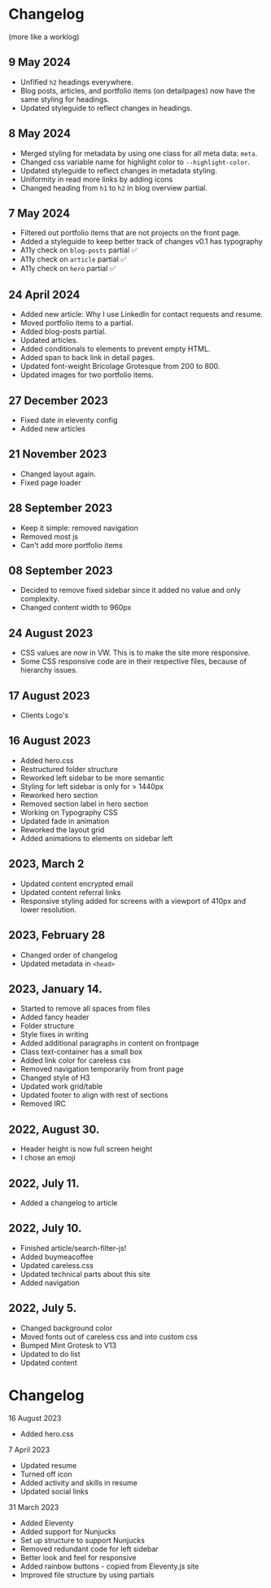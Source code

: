 # Changelog
(more like a worklog)
## 9 May 2024
- Unfified `h2` headings everywhere.
- Blog posts, articles, and portfolio items (on detailpages) now have the same styling for headings.
- Updated styleguide to reflect changes in headings.

## 8 May 2024
- Merged styling for metadata by using one class for all meta data: `meta`.
- Changed css variable name for highlight color to `--highlight-color`.
- Updated styleguide to reflect changes in metadata styling.
- Uniformity in read more links by adding icons
- Changed heading from `h1` to `h2` in blog overview partial.

## 7 May 2024
- Filtered out portfolio items that are not projects on the front page.
- Added a styleguide to keep better track of changes v0.1 has typography
- A11y check on `blog-posts` partial ✅
- A11y check on `article` partial ✅
- A11y check on `hero` partial ✅

## 24 April 2024
- Added new article: Why I use LinkedIn for contact requests and resume.
- Moved portfolio items to a partial.
- Added blog-posts partial.
- Updated articles.
- Added conditionals to elements to prevent empty HTML.
- Added span to back link in detail pages.
- Updated font-weight Bricolage Grotesque from 200 to 800.
- Updated images for two portfolio items.

## 27 December 2023
- Fixed date in eleventy config
- Added new articles

## 21 November 2023
- Changed layout again.
- Fixed page loader

## 28 September 2023
- Keep it simple: removed navigation
- Removed most js
- Can't add more portfolio items

## 08 September 2023
- Decided to remove fixed sidebar since it added no value and only complexity.
- Changed content width to 960px

## 24 August 2023
- CSS values are now in VW. This is to make the site more responsive.
- Some CSS responsive code are in their respective files, because of hierarchy issues.

## 17 August 2023
- Clients Logo's

## 16 August 2023
- Added hero.css
- Restructured folder structure
- Reworked left sidebar to be more semantic
- Styling for left sidebar is only for > 1440px
- Reworked hero section
- Removed section label in hero section
- Working on Typography CSS
- Updated fade in animation
- Reworked the layout grid
- Added animations to elements on sidebar left

## 2023, March 2
- Updated content encrypted email
- Updated content referral links
- Responsive styling added for screens with a viewport of 410px and lower resolution.

## 2023, February 28
- Changed order of changelog
- Updated metadata in `<head>`

## 2023, January 14.
- Started to remove all spaces from files
- Added fancy header
- Folder structure
- Style fixes in writing
- Added additional paragraphs in content on frontpage
- Class text-container has a small box
- Added link color for careless css
- Removed navigation temporarily from front page
- Changed style of H3
- Updated work grid/table
- Updated footer to align with rest of sections
- Removed IRC

## 2022, August 30.
- Header height is now full screen height
- I chose an emoji

## 2022, July 11.
- Added a changelog to article

## 2022, July 10.
- Finished article/search-filter-js!
- Added buymeacoffee
- Updated careless.css
- Updated technical parts about this site
- Added navigation

## 2022, July 5.
- Changed background color
- Moved fonts out of careless css and into custom css
- Bumped Mint Grotesk to V13
- Updated to do list
- Updated content
# Changelog
16 August 2023
- Added hero.css

7 April 2023
- Updated resume
- Turned off icon
- Added activity and skills in resume
- Updated social links

31 March 2023
- Added Eleventy
- Added support for Nunjucks
- Set up structure to support Nunjucks
- Removed redundant code for left sidebar
- Better look and feel for responsive
- Added rainbow buttons - copied from Eleventy.js site
- Improved file structure by using partials